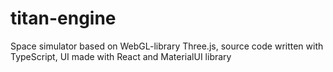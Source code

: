 # titan-engine

Space simulator based on WebGL-library Three.js, source code written with TypeScript, UI made with React and MaterialUI library
